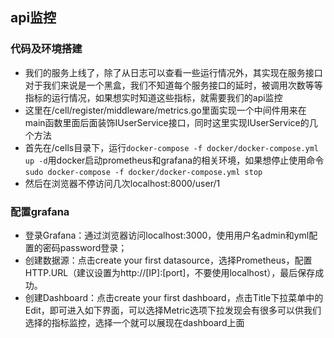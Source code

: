 ## api监控
### 代码及环境搭建
- 我们的服务上线了，除了从日志可以查看一些运行情况外，其实现在服务接口对于我们来说是一个黑盒，我们不知道每个服务接口的延时，被调用次数等等指标的运行情况，如果想实时知道这些指标，就需要我们的api监控
- 这里在/cell/register/middleware/metrics.go里面实现一个中间件用来在main函数里面后面装饰IUserService接口，同时这里实现IUserService的几个方法
- 首先在/cells目录下，运行`docker-compose -f docker/docker-compose.yml up -d`用docker启动prometheus和grafana的相关环境，如果想停止使用命令`sudo docker-compose -f docker/docker-compose.yml stop`
- 然后在浏览器不停访问几次localhost:8000/user/1

### 配置grafana
- 登录Grafana：通过浏览器访问localhost:3000，使用用户名admin和yml配置的密码password登录；
- 创建数据源：点击create your first datasource，选择Prometheus，配置HTTP.URL（建议设置为http://[IP]:[port]，不要使用localhost），最后保存成功。
- 创建Dashboard：点击create your first dashboard，点击Title下拉菜单中的Edit，即可进入如下界面，可以选择Metric选项下拉发现会有很多可以供我们选择的指标监控，选择一个就可以展现在dashboard上面

